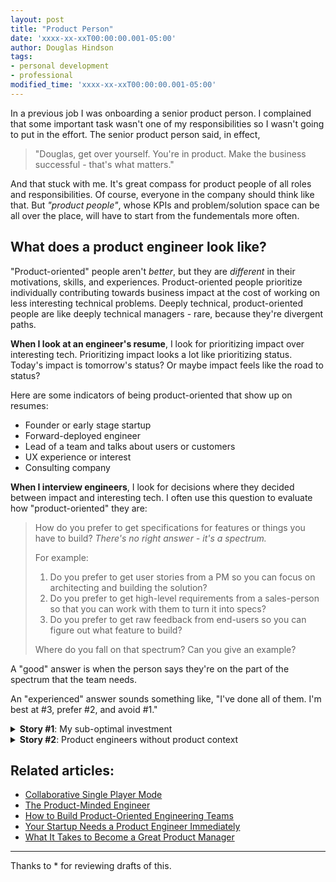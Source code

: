 ```yaml
---
layout: post
title: "Product Person"
date: 'xxxx-xx-xxT00:00:00.001-05:00'
author: Douglas Hindson
tags: 
- personal development
- professional
modified_time: 'xxxx-xx-xxT00:00:00.001-05:00'
---
```


In a previous job I was onboarding a senior product person. I complained that some important task wasn't one of my responsibilities so I wasn't going to put in the effort. The senior product person said, in effect,

> "Douglas, get over yourself. You're in product. Make the business successful - that's what matters."

And that stuck with me. It's great compass for product people of all roles and responsibilities. Of course, everyone in the company should think like that. But *"product people"*, whose KPIs and problem/solution space can be all over the place, will have to start from the fundementals more often.

## What does a product engineer look like?

"Product-oriented" people aren't *better*, but they are *different* in their motivations, skills, and experiences. Product-oriented people prioritize individually contributing towards business impact at the cost of working on less interesting technical problems. Deeply technical, product-oriented people are like deeply technical managers - rare, because they're divergent paths.

**When I look at an engineer's resume**, I look for prioritizing impact over interesting tech. Prioritizing impact looks a lot like prioritizing status. Today's impact is tomorrow's status? Or maybe impact feels like the road to status?

Here are some indicators of being product-oriented that show up on resumes:

* Founder or early stage startup
* Forward-deployed engineer
* Lead of a team and talks about users or customers
* UX experience or interest
* Consulting company

**When I interview engineers**, I look for decisions where they decided between impact and interesting tech. I often use this question to evaluate how "product-oriented" they are:

> How do you prefer to get specifications for features or things you have to build? *There's no right answer - it's a spectrum.*
> 
> For example:
>
> 1. Do you prefer to get user stories from a PM so you can focus on architecting and building the solution?
> 2. Do you prefer to get high-level requirements from a sales-person so that you can work with them to turn it into specs?
> 3. Do you prefer to get raw feedback from end-users so you can figure out what feature to build?
>
> Where do you fall on that spectrum? Can you give an example?

A "good" answer is when the person says they're on the part of the spectrum that the team needs.

An "experienced" answer sounds something like, "I've done all of them. I'm best at #3, prefer #2, and avoid #1."

<details>
<summary><b>Story #1</b>: My sub-optimal investment</summary>

<br/>

Healthcare systems in a foreign country? Doctors, nurses, hospitals, gp practices, rota management... I worked in this company, but I had no interest in this domain.

<br/><br/>

I wanted to improve transferrable skills. I expected product managers and designers to hand me specs, so I could focus on architecting and building. That mostly worked out, but when our team met the cofounders for strategic discussions, I couldn't contribute. I could estimate the effort involved in building a mockup, but I couldn't propose an alternative with 2x value and 0.5x cost.

<br/><br/>

And others could smell my lack of enthusiasm for the business - especially the cofounders, who lived and breathed it. Cofounders, managers, teammates - they all want you to be invested in the company and team. When you prove your investment in the business, others will reciprocate with more investment in you. I could have accelerated my growth in responsibilities and position if I displayed more enthusiasm for the product and business.

<br/><br/>

Five years later, here I am working in that same product domain and a different technical one.

<br/><br/>

</details>

<details>
<summary><b>Story #2</b>: Product engineers without product context</summary>

<br/>

I once joined a team that needed its engineers to behave like product engineers. They didn't.

<br/><br/>

The developers only met with their users when directed to, even though their users worked at desks a few meters away. The developer team waited for decisions to come from product managers and designers. The service they worked on was just a piece of a much larger product, about which they had little context. Decisions *happened to them* and they weren't in control of their future. Their projects went off-track and got cancelled. They often built the wrong thing, and how could they know what the right thing was? They barely grasped what was needed of _their_ small piece of a much larger puzzle.

<br/><br/>

Of course, these circumstances came from mismanagement, blitz-scaling, and recent bad experiences - not the developers themselves, who were mostly new anyways.

<br/><br/>

The PM expressed that the developers were always invited to interact with users, but didn't really participate. During onboarding, I did some user interviews to build context. Afterwards, I shared how I interviewed our users, and that the developers were missing out on key information and relationships. They expressed FOMO.

<br/><br/>

One month in, my first project on the team was to begin bridging two products. Over and over, the team resisted a solution because we had a fear of imagined risks. We ended up going down the "low-risk" path that incurred tech debt - we spent six developer-months on a project and didn't finish. The solution was scrapped and we redid it properly later when everyone had sufficient context.

<br/><br/>

</details>

## Related articles:

* [Collaborative Single Player Mode](https://blog.rstankov.com/collaborative-single-player-mode/)
* [The Product-Minded Engineer](https://blog.pragmaticengineer.com/the-product-minded-engineer/)
* [How to Build Product-Oriented Engineering Teams](https://amplitude.com/blog/how-to-build-product-oriented-engineering-teams)
* [Your Startup Needs a Product Engineer Immediately](https://jproco.medium.com/your-startup-needs-a-product-engineer-immediately-8902f7787c25)
* [What It Takes to Become a Great Product Manager](https://hbr.org/2017/12/what-it-takes-to-become-a-great-product-manager)

---

Thanks to * for reviewing drafts of this.